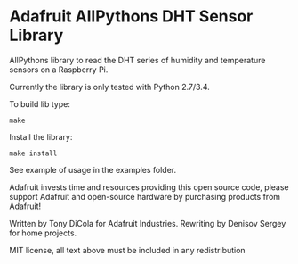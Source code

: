 Adafruit AllPythons DHT Sensor Library
==================================

AllPythons library to read the DHT series of humidity and temperature sensors on a Raspberry Pi.

Currently the library is only tested with Python 2.7/3.4.

To build lib type:

````
make
````

Install the library:

````
make install
````

See example of usage in the examples folder.

Adafruit invests time and resources providing this open source code, please support Adafruit and open-source hardware by purchasing products from Adafruit!

Written by Tony DiCola for Adafruit Industries.
Rewriting by Denisov Sergey for home projects.

MIT license, all text above must be included in any redistribution
